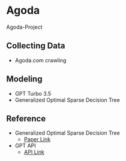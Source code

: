 # Agoda
Agoda-Project

## Collecting Data
- Agoda.com crawling

## Modeling
- GPT Turbo 3.5
- Generalized Optimal Sparse Decision Tree


## Reference

- Generalized Optimal Sparse Decision Tree
  - [Paper Link](https://arxiv.org/abs/2112.00798)
- GPT API
  - [API Link](https://platform.openai.com/docs/guides/text-generation)
